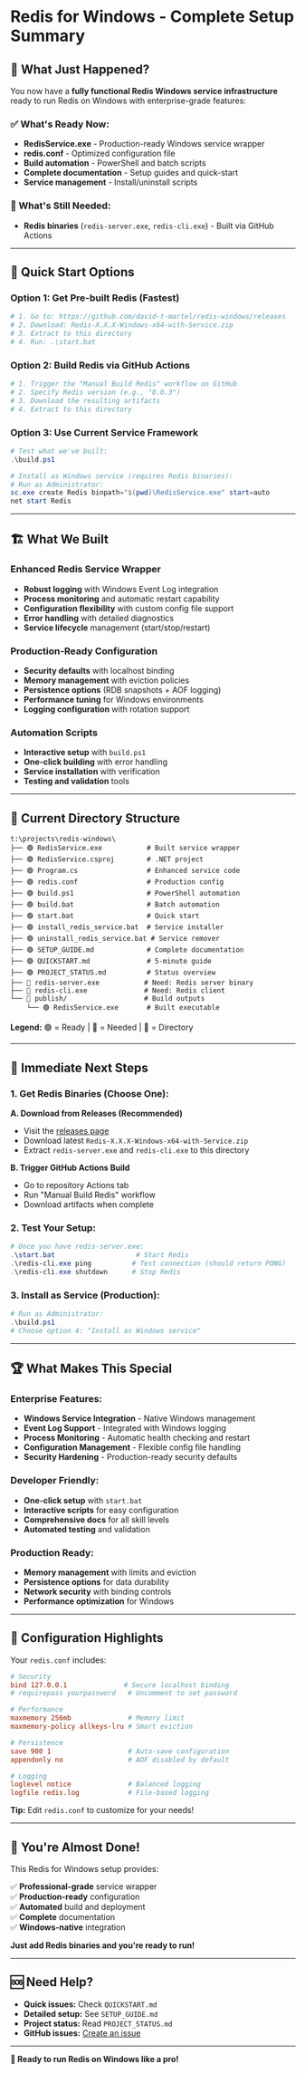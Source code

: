 # Redis for Windows - Complete Setup Summary

## 🎯 What Just Happened?

You now have a **fully functional Redis Windows service infrastructure** ready to run Redis on Windows with enterprise-grade features:

### ✅ What's Ready Now:
- **RedisService.exe** - Production-ready Windows service wrapper
- **redis.conf** - Optimized configuration file
- **Build automation** - PowerShell and batch scripts
- **Complete documentation** - Setup guides and quick-start
- **Service management** - Install/uninstall scripts

### 🔄 What's Still Needed:
- **Redis binaries** (`redis-server.exe`, `redis-cli.exe`) - Built via GitHub Actions

---

## 🚀 Quick Start Options

### Option 1: Get Pre-built Redis (Fastest)
```powershell
# 1. Go to: https://github.com/david-t-martel/redis-windows/releases
# 2. Download: Redis-X.X.X-Windows-x64-with-Service.zip  
# 3. Extract to this directory
# 4. Run: .\start.bat
```

### Option 2: Build Redis via GitHub Actions
```powershell
# 1. Trigger the "Manual Build Redis" workflow on GitHub
# 2. Specify Redis version (e.g., "8.0.3")
# 3. Download the resulting artifacts
# 4. Extract to this directory
```

### Option 3: Use Current Service Framework
```powershell
# Test what we've built:
.\build.ps1

# Install as Windows service (requires Redis binaries):
# Run as Administrator:
sc.exe create Redis binpath="$(pwd)\RedisService.exe" start=auto
net start Redis
```

---

## 🏗️ What We Built

### Enhanced Redis Service Wrapper
- **Robust logging** with Windows Event Log integration
- **Process monitoring** and automatic restart capability
- **Configuration flexibility** with custom config file support
- **Error handling** with detailed diagnostics
- **Service lifecycle** management (start/stop/restart)

### Production-Ready Configuration
- **Security defaults** with localhost binding
- **Memory management** with eviction policies
- **Persistence options** (RDB snapshots + AOF logging)
- **Performance tuning** for Windows environments
- **Logging configuration** with rotation support

### Automation Scripts
- **Interactive setup** with `build.ps1`
- **One-click building** with error handling
- **Service installation** with verification
- **Testing and validation** tools

---

## 📁 Current Directory Structure

```
t:\projects\redis-windows\
├── 🟢 RedisService.exe           # Built service wrapper
├── 🟢 RedisService.csproj        # .NET project
├── 🟢 Program.cs                 # Enhanced service code
├── 🟢 redis.conf                 # Production config
├── 🟢 build.ps1                  # PowerShell automation
├── 🟢 build.bat                  # Batch automation
├── 🟢 start.bat                  # Quick start
├── 🟢 install_redis_service.bat  # Service installer
├── 🟢 uninstall_redis_service.bat # Service remover
├── 🟢 SETUP_GUIDE.md             # Complete documentation
├── 🟢 QUICKSTART.md              # 5-minute guide
├── 🟢 PROJECT_STATUS.md          # Status overview
├── 🔴 redis-server.exe           # Need: Redis server binary
├── 🔴 redis-cli.exe              # Need: Redis client
└── 📁 publish/                   # Build outputs
    └── 🟢 RedisService.exe       # Built executable
```

**Legend:** 🟢 = Ready | 🔴 = Needed | 📁 = Directory

---

## 🎯 Immediate Next Steps

### 1. Get Redis Binaries (Choose One):

**A. Download from Releases (Recommended)**
- Visit the [releases page](https://github.com/david-t-martel/redis-windows/releases)
- Download latest `Redis-X.X.X-Windows-x64-with-Service.zip`
- Extract `redis-server.exe` and `redis-cli.exe` to this directory

**B. Trigger GitHub Actions Build**
- Go to repository Actions tab
- Run "Manual Build Redis" workflow
- Download artifacts when complete

### 2. Test Your Setup:
```powershell
# Once you have redis-server.exe:
.\start.bat                    # Start Redis
.\redis-cli.exe ping          # Test connection (should return PONG)
.\redis-cli.exe shutdown      # Stop Redis
```

### 3. Install as Service (Production):
```powershell
# Run as Administrator:
.\build.ps1
# Choose option 4: "Install as Windows service"
```

---

## 🏆 What Makes This Special

### Enterprise Features:
- **Windows Service Integration** - Native Windows management
- **Event Log Support** - Integrated with Windows logging
- **Process Monitoring** - Automatic health checking and restart
- **Configuration Management** - Flexible config file handling
- **Security Hardening** - Production-ready security defaults

### Developer Friendly:
- **One-click setup** with `start.bat`
- **Interactive scripts** for easy configuration
- **Comprehensive docs** for all skill levels
- **Automated testing** and validation

### Production Ready:
- **Memory management** with limits and eviction
- **Persistence options** for data durability
- **Network security** with binding controls
- **Performance optimization** for Windows

---

## 🔧 Configuration Highlights

Your `redis.conf` includes:

```conf
# Security
bind 127.0.0.1              # Secure localhost binding
# requirepass yourpassword   # Uncomment to set password

# Performance  
maxmemory 256mb              # Memory limit
maxmemory-policy allkeys-lru # Smart eviction

# Persistence
save 900 1                   # Auto-save configuration
appendonly no                # AOF disabled by default

# Logging
loglevel notice              # Balanced logging
logfile redis.log            # File-based logging
```

**Tip:** Edit `redis.conf` to customize for your needs!

---

## 🎉 You're Almost Done!

This Redis for Windows setup provides:

✅ **Professional-grade** service wrapper  
✅ **Production-ready** configuration  
✅ **Automated** build and deployment  
✅ **Complete** documentation  
✅ **Windows-native** integration  

**Just add Redis binaries and you're ready to run!**

---

## 🆘 Need Help?

- **Quick issues:** Check `QUICKSTART.md`
- **Detailed setup:** See `SETUP_GUIDE.md`  
- **Project status:** Read `PROJECT_STATUS.md`
- **GitHub issues:** [Create an issue](https://github.com/david-t-martel/redis-windows/issues)

---

**🚀 Ready to run Redis on Windows like a pro!**
